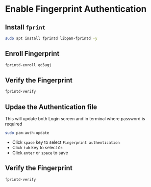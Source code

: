 # Enable Fingerprint Authentication

## Install `fprint`

  ```bash
  sudo apt install fprintd libpam-fprintd -y
  ```

## Enroll Fingerprint

  ```bash
  fprintd-enroll qd5ugj
  ```

## Verify the Fingerprint

  ```bash
  fprintd-verify
  ```


## Updae the Authentication file

This will update both Login screen and in terminal where password is required

  ```bash
  sudo pam-auth-update
  ```
  + Click `space` key to select `Fingerprint authentication`
  + Click `tab` key to select `Ok`
  + Click `enter` or `space` to save


## Verify the Fingerprint

  ```bash
  fprintd-verify
  ```
